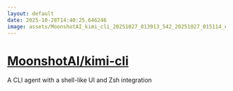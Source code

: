 ```yaml
---
layout: default
date: 2025-10-28T14:40:25.646246
image: assets/MoonshotAI_kimi_cli_20251027_013913_542_20251027_015114_e0fee7--20251027T031207286--cropped.png
---
```


# [MoonshotAI/kimi-cli](https://github.com/MoonshotAI/kimi-cli/)

A CLI agent with a shell-like UI and Zsh integration
